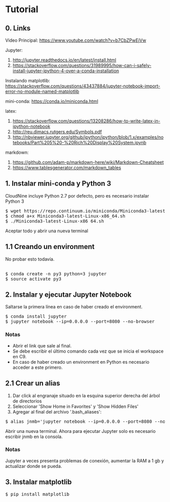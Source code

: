 # Tutorial

## 0. Links

Video Principal: https://www.youtube.com/watch?v=b7CbZPwEjVw <br>

Jupyter: 

1. http://jupyter.readthedocs.io/en/latest/install.html
2. https://stackoverflow.com/questions/31989995/how-can-i-safely-install-jupyter-ipython-4-over-a-conda-installation 

Instalando matplotlib: https://stackoverflow.com/questions/43437884/jupyter-notebook-import-error-no-module-named-matplotlib <br>

mini-conda: https://conda.io/miniconda.html <br>

latex: 

1. https://stackoverflow.com/questions/13208286/how-to-write-latex-in-ipython-notebook
2. http://reu.dimacs.rutgers.edu/Symbols.pdf
3. http://nbviewer.jupyter.org/github/ipython/ipython/blob/1.x/examples/notebooks/Part%205%20-%20Rich%20Display%20System.ipynb

markdown:

1. https://github.com/adam-p/markdown-here/wiki/Markdown-Cheatsheet
2. https://www.tablesgenerator.com/markdown_tables

## 1. Instalar mini-conda y Python 3

CloudNine incluye Python 2.7 por defecto, pero es necesario instalar Python 3

<pre>
$ wget https://repo.continuum.io/miniconda/Miniconda3-latest-Linux-x86_64.sh
$ chmod a+x Miniconda3-latest-Linux-x86_64.sh
$ ./Miniconda3-latest-Linux-x86_64.sh
</pre>

Aceptar todo y abrir una nueva terminal

## 1.1 Creando un environment

No probar esto todavía.

<pre> 
$ conda create -n py3 python=3 jupyter
$ source activate py3
</pre>

## 2. Instalar y ejecutar Jupyter Notebook

Saltarse la primera línea en caso de haber creado el environment.

<pre>
$ conda install jupyter
$ jupyter notebook --ip=0.0.0.0 --port=8080 --no-browser
</pre>

### Notas

* Abrir el link que sale al final. 
* Se debe escribir el último comando cada vez que se inicia el workspace en C9.
* En caso de haber creado un environment en Python es necesario acceder a este primero.

## 2.1 Crear un alias

1. Dar click al engranaje situado en la esquina superior derecha del árbol de directorios
2. Seleccionar 'Show Home in Favorites' y 'Show Hidden Files'
3. Agregar al final del archivo '.bash_aliases':

<pre>$ alias jnmb='jupyter notebook --ip=0.0.0.0 --port=8080 --no-browser' </pre>

Abrir una nueva terminal. Ahora para ejecutar Jupyter solo es necesario escribir jnmb en la consola.

### Notas

Jupyter a veces presenta problemas de conexión, aumentar la RAM a 1 gb y actualizar donde se pueda.

## 3. Instalar matplotlib

<pre>
$ pip install matplotlib
</pre>